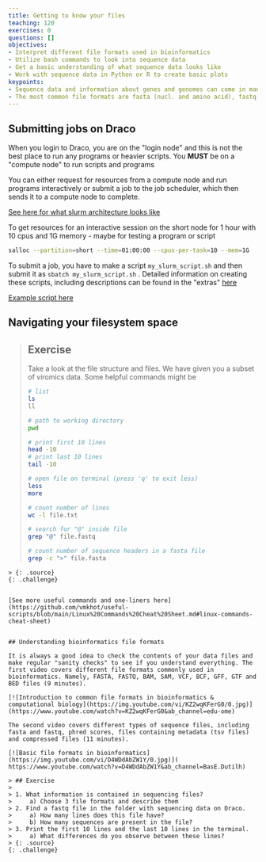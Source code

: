 ```yaml
---
title: Getting to know your files
teaching: 120
exercises: 0
questions: []
objectives:
- Interpret different file formats used in bioinformatics
- Utilize bash commands to look into sequence data
- Get a basic understanding of what sequence data looks like
- Work with sequence data in Python or R to create basic plots
keypoints:
- Sequence data and information about genes and genomes can come in many different formats
- The most common file formats are fasta (nucl. and amino acid), fastq, sam and bam, genbank, gff and tsv files
---
```


## Submitting jobs on Draco

When you login to Draco, you are on the "login node" and this is not the best place to run any programs or heavier scripts. You **MUST** be on a "compute node" to run scripts and programs

You can either request for resources from a compute node and run programs interactively or submit a job to the job scheduler, which then sends it to a compute node to complete.

[See here for what slurm architecture looks like](https://mgxlab.github.io/Viromics2024/draco/index.html)

To get resources for an interactive session on the short node for 1 hour with 10 cpus and 1G memory - maybe for testing a program or script

```bash
salloc --partition=short --time=01:00:00 --cpus-per-task=10 --mem=1G
```

To submit a job, you have to make a script `my_slurm_script.sh`  and then submit it as `sbatch my_slurm_script.sh` . Detailed information on creating these scripts, including descriptions can be found in the "extras" [here](https://mgxlab.github.io/Viromics2024/sbatch/index.html)

[Example script here](https://mgxlab.github.io/Viromics2024/sbatch/index.html#example-sbatch-script)

## Navigating your filesystem space

> ## Exercise
> Take a look at the file structure and files. We have given you a subset of viromics data. Some helpful commands might be
> ```bash
> # list
> ls
> ll
>
> # path to working directory
> pwd
>
> # print first 10 lines
> head -10
> # print last 10 lines
> tail -10
>
> # open file on terminal (press 'q' to exit less)
> less
> more
>
> # count number of lines
> wc -l file.txt
>
> # search for "@" inside file 
> grep "@" file.fastq
>
> # count number of sequence headers in a fasta file
> grep -c ">" file.fasta
>
```
> {: .source}
{: .challenge}


[See more useful commands and one-liners here](https://github.com/vmkhot/useful-scripts/blob/main/Linux%20Commands%20Cheat%20Sheet.md#linux-commands-cheat-sheet)


## Understanding bioinformatics file formats

It is always a good idea to check the contents of your data files and make regular "sanity checks" to see if you understand everything. The first video covers different file formats commonly used in bioinformatics. Namely, FASTA, FASTQ, BAM, SAM, VCF, BCF, GFF, GTF and BED files (9 minutes).

[![Introduction to common file formats in bioinformatics & computational biology](https://img.youtube.com/vi/KZ2wqKFerG0/0.jpg)](https://www.youtube.com/watch?v=KZ2wqKFerG0&ab_channel=edu-ome)

The second video covers different types of sequence files, including fasta and fastq, phred scores, files containing metadata (tsv files) and compressed files (11 minutes).

[![Basic file formats in bioinformatics](https://img.youtube.com/vi/D4WDdAbZW1Y/0.jpg)]( https://www.youtube.com/watch?v=D4WDdAbZW1Y&ab_channel=BasE.Dutilh)

> ## Exercise
>
> 1. What information is contained in sequencing files?  
>     a) Choose 3 file formats and describe them
> 2. Find a fastq file in the folder with sequencing data on Draco.  
>     a) How many lines does this file have?  
>     b) How many sequences are present in the file?  
> 3. Print the first 10 lines and the last 10 lines in the terminal.  
>     a) What differences do you observe between these lines?  
> {: .source}
{: .challenge}
